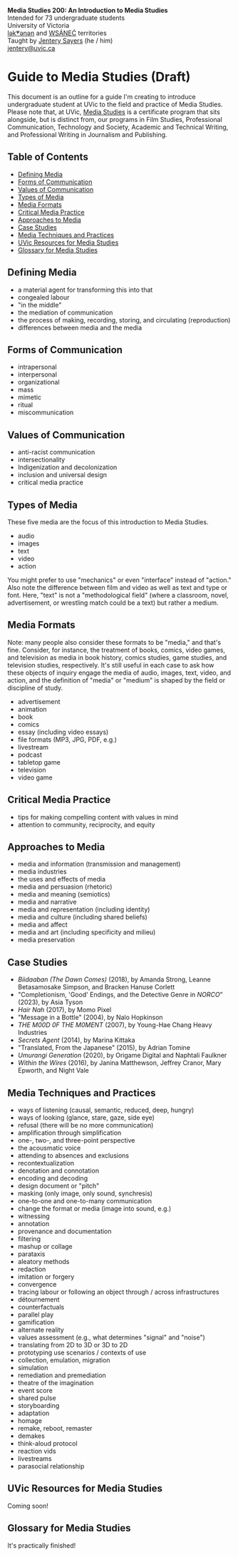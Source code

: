 **Media Studies 200: An Introduction to Media Studies**    
Intended for 73 undergraduate students     
University of Victoria  
[lək̓ʷəŋən](https://www.songheesnation.ca/community/l-k-ng-n-traditional-territory) and [<u>W</u>SÁNEĆ](https://wsanec.com/) territories     
Taught by [Jentery Sayers](https://jntry.work/) (he / him)        
[jentery@uvic.ca](mailto:jentery@uvic.ca)

# Guide to Media Studies (Draft)

This document is an outline for a guide I'm creating to introduce undergraduate student at UVic to the field and practice of Media Studies. Please note that, at UVic, [Media Studies](https://www.uvic.ca/humanities/media-studies/index.php) is a certificate program that sits alongside, but is distinct from, our programs in Film Studies, Professional Communication, Technology and Society, Academic and Technical Writing, and Professional Writing in Journalism and Publishing. 

## Table of Contents 

- [Defining Media](#defining-media)
- [Forms of Communication](#forms-of-communication)
- [Values of Communication](#values-of-communication)
- [Types of Media](#types-of-media)
- [Media Formats](#media-formats)
- [Critical Media Practice](#critical-media-practice)
- [Approaches to Media](#approaches-to-media)
- [Case Studies](#case-studies)
- [Media Techniques and Practices](#media-techniques-and-practices)
- [UVic Resources for Media Studies](#uvic-resources-for-media-studies)
- [Glossary for Media Studies](#glossary-for-media-studies)

## Defining Media 

- a material agent for transforming this into that 
- congealed labour 
- "in the middle" 
- the mediation of communication 
- the process of making, recording, storing, and circulating (reproduction)
- differences between media and the media

## Forms of Communication 

- intrapersonal 
- interpersonal 
- organizational
- mass 
- mimetic
- ritual
- miscommunication 

## Values of Communication 

- anti-racist communication
- intersectionality 
- Indigenization and decolonization 
- inclusion and universal design
- critical media practice

## Types of Media 

These five media are the focus of this introduction to Media Studies. 

- audio
- images
- text
- video 
- action 

You might prefer to use "mechanics" or even "interface" instead of "action." Also note the difference between film and video as well as text and type or font. Here, "text" is not a "methodological field" (where a classroom, novel, advertisement, or wrestling match could be a text) but rather a medium. 

## Media Formats 

Note: many people also consider these formats to be "media," and that's fine. Consider, for instance, the treatment of books, comics, video games, and television as media in book history, comics studies, game studies, and television studies, respectively. It's still useful in each case to ask how these objects of inquiry engage the media of audio, images, text, video, and action, and the definition of "media" or "medium" is shaped by the field or discipline of study. 

- advertisement
- animation
- book
- comics 
- essay (including video essays)
- file formats (MP3, JPG, PDF, e.g.)
- livestream
- podcast
- tabletop game 
- television 
- video game 

## Critical Media Practice 

- tips for making compelling content with values in mind
- attention to community, reciprocity, and equity

## Approaches to Media 

- media and information (transmission and management)
- media industries 
- the uses and effects of media 
- media and persuasion (rhetoric)
- media and meaning (semiotics)
- media and narrative 
- media and representation (including identity)
- media and culture (including shared beliefs)
- media and affect 
- media and art (including specificity and milieu)
- media preservation 

## Case Studies 

- *Biidaaban (The Dawn Comes)* (2018), by Amanda Strong, Leanne Betasamosake Simpson, and Bracken Hanuse Corlett
- "Completionism, 'Good' Endings, and the Detective Genre in *NORCO*” (2023), by Asia Tyson
- *Hair Nah* (2017), by Momo Pixel
- "Message in a Bottle" (2004), by Nalo Hopkinson
- *THE M00D 0F THE M0MENT* (2007), by Young-Hae Chang Heavy Industries
- *Secrets Agent* (2014), by Marina Kittaka
- "Translated, From the Japanese" (2015), by Adrian Tomine
- *Umurangi Generation* (2020), by Origame Digital and Naphtali Faulkner
- *Within the Wires* (2016), by Janina Matthewson, Jeffrey Cranor, Mary Epworth, and Night Vale

## Media Techniques and Practices 

- ways of listening (causal, semantic, reduced, deep, hungry)
- ways of looking (glance, stare, gaze, side eye)
- refusal (there will be no more communication)
- amplification through simplification 
- one-, two-, and three-point perspective 
- the acousmatic voice 
- attending to absences and exclusions 
- recontextualization 
- denotation and connotation 
- encoding and decoding 
- design document or "pitch"
- masking (only image, only sound, synchresis)
- one-to-one and one-to-many communication 
- change the format or media (image into sound, e.g.)
- witnessing 
- annotation 
- provenance and documentation 
- filtering 
- mashup or collage 
- parataxis 
- aleatory methods 
- redaction 
- imitation or forgery 
- convergence
- tracing labour or following an object through / across infrastructures 
- détournement
- counterfactuals
- parallel play 
- gamification 
- alternate reality 
- values assessment (e.g., what determines "signal" and "noise")
- translating from 2D to 3D or 3D to 2D
- prototyping use scenarios / contexts of use 
- collection, emulation, migration 
- simulation
- remediation and premediation 
- theatre of the imagination 
- event score 
- shared pulse 
- storyboarding
- adaptation
- homage
- remake, reboot, remaster
- demakes 
- think-aloud protocol 
- reaction vids
- livestreams
- parasocial relationship

## UVic Resources for Media Studies 

Coming soon! 

## Glossary for Media Studies 

It's practically finished! 
